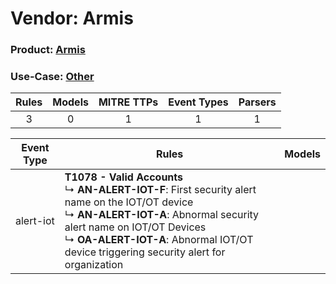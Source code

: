 Vendor: Armis
=============
### Product: [Armis](../ds_armis_armis.md)
### Use-Case: [Other](../../../../UseCases/uc_other.md)

| Rules | Models | MITRE TTPs | Event Types | Parsers |
|:-----:|:------:|:----------:|:-----------:|:-------:|
|   3   |   0    |     1      |      1      |    1    |

| Event Type | Rules                                                                                                                                                                                                                                                                                | Models |
| ---------- | ------------------------------------------------------------------------------------------------------------------------------------------------------------------------------------------------------------------------------------------------------------------------------------ | ------ |
| alert-iot  | <b>T1078 - Valid Accounts</b><br> ↳ <b>AN-ALERT-IOT-F</b>: First security alert name on the IOT/OT device<br> ↳ <b>AN-ALERT-IOT-A</b>: Abnormal security alert name on IOT/OT Devices<br> ↳ <b>OA-ALERT-IOT-A</b>: Abnormal IOT/OT device triggering security alert for organization |        |